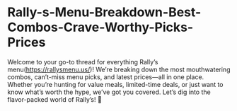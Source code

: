 # Rally-s-Menu-Breakdown-Best-Combos-Crave-Worthy-Picks-Prices
Welcome to your go-to thread for everything Rally’s menu(https://rallysmenu.us/)! We’re breaking down the most mouthwatering combos, can’t-miss menu picks, and latest prices—all in one place. Whether you’re hunting for value meals, limited-time deals, or just want to know what’s worth the hype, we’ve got you covered. Let’s dig into the flavor-packed world of Rally’s! 🍟
